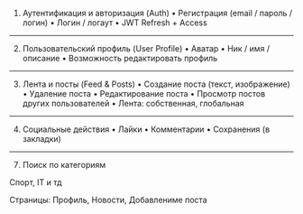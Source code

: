 1. Аутентификация и авторизация (Auth)
 • Регистрация (email / пароль / логин)
 • Логин / логаут
 • JWT Refresh + Access
 ---

2. Пользовательский профиль (User Profile)
 • Аватар
 • Ник / имя / описание
 • Возможность редактировать профиль

---

3. Лента и посты (Feed & Posts)
 • Создание поста (текст, изображение)
 • Удаление поста
 • Редактирование поста
 • Просмотр постов других пользователей
 • Лента: собственная, глобальная

---

4. Социальные действия
 • Лайки
 • Комментарии
 • Сохранения (в закладки)

---

7. Поиск по категориям

Спорт, IT и тд

Страницы: Профиль, Новости, Добавлениме поста
